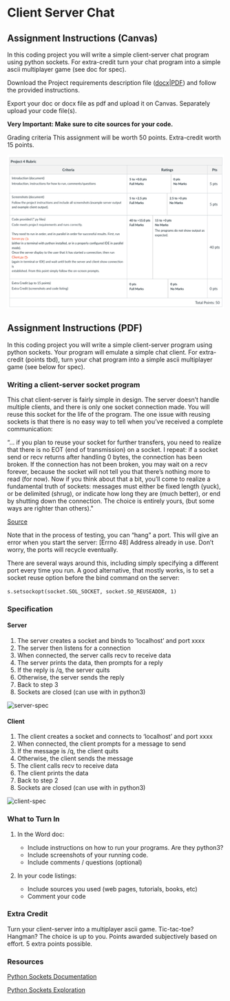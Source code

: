 # Client Server Chat

## Assignment Instructions (Canvas)

In this coding project you will write a simple client-server chat program using
python sockets. For extra-credit turn your chat program into a simple ascii
multiplayer game (see doc for spec).

Download the Project requirements description file
([docx](https://bit.ly/3yH5F4M)|[PDF](https://bit.ly/3LrEi6C)) and follow
the provided instructions.

Export your doc or docx file as pdf and upload it on Canvas.  Separately upload
your code file(s).

**Very Important: Make sure to cite sources for your code.**

Grading criteria This assignment will be worth 50 points. Extra-credit worth 15
points.

![images](../images/rubric.png)

## Assignment Instructions (PDF)

In this coding project you will write a simple client-server program using
python sockets. Your program will emulate a simple chat client. For extra-credit
(points tbd), turn your chat program into a simple ascii multiplayer game (see
below for spec).

### Writing a client-server socket program

This chat client-server is fairly simple in design. The server doesn’t handle
multiple clients, and there is only one socket connection made. You will reuse
this socket for the life of the program. The one issue with reusing sockets is
that there is no easy way to tell when you’ve received a complete communication:

“... if you plan to reuse your socket for further transfers, you need to realize
that there is no EOT (end of transmission) on a socket. I repeat: if a socket
send or recv returns after handling 0 bytes, the connection has been broken. If
the connection has not been broken, you may wait on a recv forever, because the
socket will not tell you that there’s nothing more to read (for now). Now if you
think about that a bit, you’ll come to realize a fundamental truth of sockets:
messages must either be fixed length (yuck), or be delimited (shrug), or
indicate how long they are (much better), or end by shutting down the
connection. The choice is entirely yours, (but some ways are righter than
others)."

[Source](https://docs.python.org/3.4/howto/sockets.html)

Note that in the process of testing, you can “hang” a port. This will give an
error when you start the server: [Errno 48] Address already in use. Don’t worry,
the ports will recycle eventually.

There are several ways around this, including simply specifying a different port
every time you run. A good alternative, that mostly works, is to set a socket
reuse option before the bind command on the server:

```s.setsockopt(socket.SOL_SOCKET, socket.SO_REUSEADDR, 1)```

### Specification

#### Server

1. The server creates a socket and binds to ‘localhost’ and port xxxx
2. The server then listens for a connection
3. When connected, the server calls recv to receive data
4. The server prints the data, then prompts for a reply
5. If the reply is /q, the server quits
6. Otherwise, the server sends the reply
7. Back to step 3
8. Sockets are closed (can use with in python3)

![server-spec](../images/server-spec.png)

#### Client

1. The client creates a socket and connects to ‘localhost’ and port xxxx
2. When connected, the client prompts for a message to send
3. If the message is /q, the client quits
4. Otherwise, the client sends the message
5. The client calls recv to receive data
6. The client prints the data
7. Back to step 2
8. Sockets are closed (can use with in python3)

![client-spec](../images/client-spec.png)

### What to Turn In

1. In the Word doc:

    - Include instructions on how to run your programs. Are they python3?
    - Include screenshots of your running code.
    - Include comments / questions (optional)

2. In your code listings:

    - Include sources you used (web pages, tutorials, books, etc)
    - Comment your code

### Extra Credit

Turn your client-server into a multiplayer ascii game. Tic-tac-toe? Hangman? The
choice is up to you. Points awarded subjectively based on effort. 5 extra points
possible.

### Resources

[Python Sockets Documentation](https://docs.python.org/3.4/howto/sockets.html)

[Python Sockets Exploration](https://realpython.com/python-sockets/)
